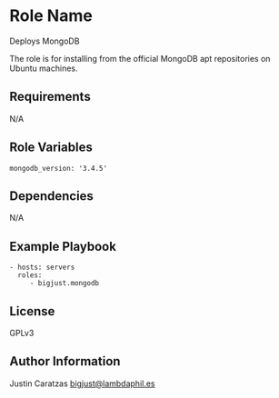 Role Name
=========

Deploys MongoDB

The role is for installing from the official MongoDB apt repositories on Ubuntu
machines.

Requirements
------------

N/A

Role Variables
--------------

    mongodb_version: '3.4.5'

Dependencies
------------

N/A

Example Playbook
----------------

    - hosts: servers
      roles:
         - bigjust.mongodb

License
-------

GPLv3

Author Information
------------------

Justin Caratzas <bigjust@lambdaphil.es>
